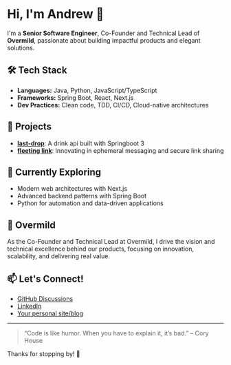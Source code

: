 # Hi, I'm Andrew 👋

I'm a **Senior Software Engineer**, Co-Founder and Technical Lead of **Overmild**, passionate about building impactful products and elegant solutions.

## 🛠️ Tech Stack
- **Languages:** Java, Python, JavaScript/TypeScript
- **Frameworks:** Spring Boot, React, Next.js
- **Dev Practices:** Clean code, TDD, CI/CD, Cloud-native architectures

## 🚀 Projects
- **[last-drop](#)**: A drink api built with Springboot 3
- **[fleeting link](#)**: Innovating in ephemeral messaging and secure link sharing

## 🌱 Currently Exploring
- Modern web architectures with Next.js
- Advanced backend patterns with Spring Boot
- Python for automation and data-driven applications

## 👔 Overmild
As the Co-Founder and Technical Lead at Overmild, I drive the vision and technical excellence behind our products, focusing on innovation, scalability, and delivering real value.

## 📫 Let's Connect!
- [GitHub Discussions](https://github.com/andrewpcodes)
- [LinkedIn](#) <!-- Add your LinkedIn if you want -->
- [Your personal site/blog](#) <!-- Add if you have one -->

---

> “Code is like humor. When you have to explain it, it’s bad.” – Cory House

Thanks for stopping by! 🚀
